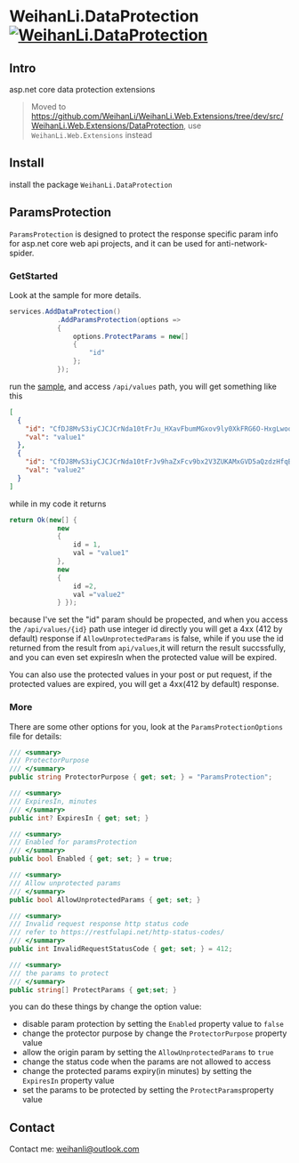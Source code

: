 # WeihanLi.DataProtection [![WeihanLi.DataProtection](https://img.shields.io/nuget/v/WeihanLi.DataProtection.svg)](https://www.nuget.org/packages/WeihanLi.DataProtection/)

## Intro

asp.net core data protection extensions

> Moved to <https://github.com/WeihanLi/WeihanLi.Web.Extensions/tree/dev/src/WeihanLi.Web.Extensions/DataProtection>, use `WeihanLi.Web.Extensions` instead

## Install

install the package `WeihanLi.DataProtection`

## ParamsProtection

`ParamsProtection` is designed to protect the response specific param info for asp.net core web api projects, and it can be used for anti-network-spider.

### GetStarted

Look at the sample for more details.

``` csharp
services.AddDataProtection()
            .AddParamsProtection(options =>
            {
                options.ProtectParams = new[]
                {
                    "id"
                };
            });
```

run the [sample](https://github.com/WeihanLi/WeihanLi.DataProtection/blob/master/samples/DataProtectionSample), and access `/api/values` path, you will get something like this

``` json
[
  {
    "id": "CfDJ8MvS3iyCJCJCrNda10tFrJu_HXavFbumMGxov9ly0XkFRG6O-HxgLwoqTnc4GQ27Zpby4kNOZBNlNK-1ctAWfuuBkkfoG96szEHXixZvUl6b2JlV1yt1MVUq5MHSOeYOGw",
    "val": "value1"
  },
  {
    "id": "CfDJ8MvS3iyCJCJCrNda10tFrJv9haZxFcv9bx2V3ZUKAMxGVD5aQzdzHfqB3XPfpZvQfzPHqxacA2i--hVnXAqzIBJ9ytQ72alekFFqzSFHjZwOTVwr4SMwOlfqm1zkMqFSUg",
    "val": "value2"
  }
]
```

while in my code it returns

``` csharp
return Ok(new[] {
            new
            {
                id = 1,
                val = "value1"
            },
            new
            {
                id =2,
                val ="value2"
            } });
```

because I've set the "id" param should be propected, and when you access the `/api/values/{id}` path use integer id directly you will get a 4xx (412 by default) response if `AllowUnprotectedParams` is false,
while if you use the id returned from the result from `api/values`,it will return the result succssfully, and you can even set expiresIn when the protected value will be expired.

You can also use the protected values in your post or put request, if the protected values are expired, you will get a 4xx(412 by default) response.

### More

There are some other options for you, look at the `ParamsProtectionOptions` file for details:

``` csharp
/// <summary>
/// ProtectorPurpose
/// </summary>
public string ProtectorPurpose { get; set; } = "ParamsProtection";

/// <summary>
/// ExpiresIn, minutes
/// </summary>
public int? ExpiresIn { get; set; }

/// <summary>
/// Enabled for paramsProtection
/// </summary>
public bool Enabled { get; set; } = true;

/// <summary>
/// Allow unprotected params
/// </summary>
public bool AllowUnprotectedParams { get; set; }

/// <summary>
/// Invalid request response http status code
/// refer to https://restfulapi.net/http-status-codes/
/// </summary>
public int InvalidRequestStatusCode { get; set; } = 412;

/// <summary>
/// the params to protect
/// </summary>
public string[] ProtectParams { get;set; }
```

you can do these things by change the option value:

- disable param protection by setting the `Enabled` property value to `false`
- change the protector purpose by change the `ProtectorPurpose` property value
- allow the origin param by setting the `AllowUnprotectedParams` to `true`
- change the status code when the params are not allowed to access
- change the protected params expiry(in minutes) by setting the `ExpiresIn` property value
- set the params to be protected by setting the `ProtectParams`property value

## Contact

Contact me: <weihanli@outlook.com>
